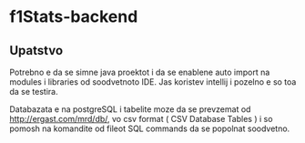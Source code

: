 # f1Stats-backend



## Upatstvo

Potrebno e da se simne java proektot i da se enablene auto import na modules i libraries od soodvetnoto IDE. Jas koristev intellij i pozelno e so toa da se testira. 

Databazata e na postgreSQL i tabelite moze da se prevzemat od http://ergast.com/mrd/db/, vo csv format ( CSV Database Tables ) i so pomosh na komandite od fileot SQL commands da se popolnat soodvetno. 
